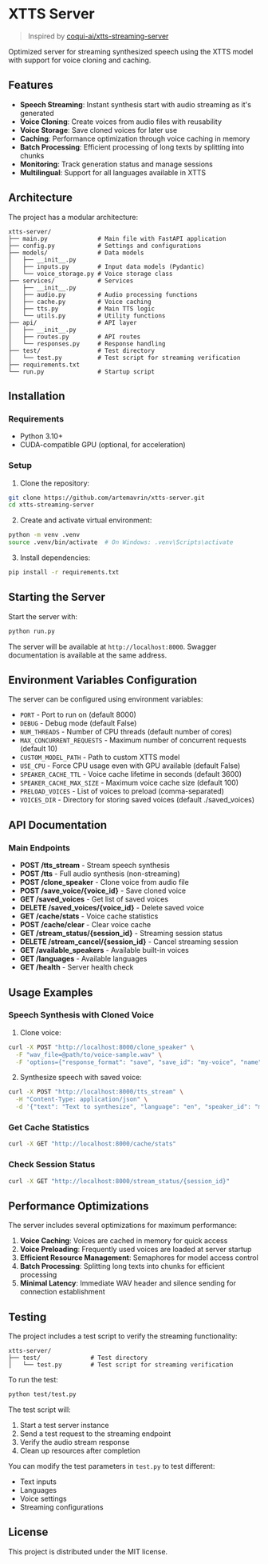 # XTTS Server

> Inspired by [coqui-ai/xtts-streaming-server](https://github.com/coqui-ai/xtts-streaming-server)

Optimized server for streaming synthesized speech using the XTTS model with support for voice cloning and caching.

## Features

- **Speech Streaming**: Instant synthesis start with audio streaming as it's generated
- **Voice Cloning**: Create voices from audio files with reusability
- **Voice Storage**: Save cloned voices for later use
- **Caching**: Performance optimization through voice caching in memory
- **Batch Processing**: Efficient processing of long texts by splitting into chunks
- **Monitoring**: Track generation status and manage sessions
- **Multilingual**: Support for all languages available in XTTS

## Architecture

The project has a modular architecture:

```
xtts-server/
├── main.py              # Main file with FastAPI application
├── config.py            # Settings and configurations
├── models/              # Data models
│   ├── __init__.py
│   ├── inputs.py        # Input data models (Pydantic)
│   └── voice_storage.py # Voice storage class
├── services/            # Services
│   ├── __init__.py
│   ├── audio.py         # Audio processing functions
│   ├── cache.py         # Voice caching
│   ├── tts.py           # Main TTS logic
│   └── utils.py         # Utility functions
├── api/                 # API layer
│   ├── __init__.py
│   ├── routes.py        # API routes
│   └── responses.py     # Response handling
├── test/                # Test directory
│   └── test.py          # Test script for streaming verification
├── requirements.txt
└── run.py               # Startup script
```

## Installation

### Requirements

- Python 3.10+
- CUDA-compatible GPU (optional, for acceleration)

### Setup

1. Clone the repository:
```bash
git clone https://github.com/artemavrin/xtts-server.git
cd xtts-streaming-server
```

2. Create and activate virtual environment:
```bash
python -m venv .venv
source .venv/bin/activate  # On Windows: .venv\Scripts\activate
```

3. Install dependencies:
```bash
pip install -r requirements.txt
```

## Starting the Server

Start the server with:
```bash
python run.py
```

The server will be available at `http://localhost:8000`. Swagger documentation is available at the same address.

## Environment Variables Configuration

The server can be configured using environment variables:

- `PORT` - Port to run on (default 8000)
- `DEBUG` - Debug mode (default False)
- `NUM_THREADS` - Number of CPU threads (default number of cores)
- `MAX_CONCURRENT_REQUESTS` - Maximum number of concurrent requests (default 10)
- `CUSTOM_MODEL_PATH` - Path to custom XTTS model
- `USE_CPU` - Force CPU usage even with GPU available (default False)
- `SPEAKER_CACHE_TTL` - Voice cache lifetime in seconds (default 3600)
- `SPEAKER_CACHE_MAX_SIZE` - Maximum voice cache size (default 100)
- `PRELOAD_VOICES` - List of voices to preload (comma-separated)
- `VOICES_DIR` - Directory for storing saved voices (default ./saved_voices)

## API Documentation

### Main Endpoints

- **POST /tts_stream** - Stream speech synthesis
- **POST /tts** - Full audio synthesis (non-streaming)
- **POST /clone_speaker** - Clone voice from audio file
- **POST /save_voice/{voice_id}** - Save cloned voice
- **GET /saved_voices** - Get list of saved voices
- **DELETE /saved_voices/{voice_id}** - Delete saved voice
- **GET /cache/stats** - Voice cache statistics
- **POST /cache/clear** - Clear voice cache
- **GET /stream_status/{session_id}** - Streaming session status
- **DELETE /stream_cancel/{session_id}** - Cancel streaming session
- **GET /available_speakers** - Available built-in voices
- **GET /languages** - Available languages
- **GET /health** - Server health check

## Usage Examples

### Speech Synthesis with Cloned Voice

1. Clone voice:
```bash
curl -X POST "http://localhost:8000/clone_speaker" \
  -F "wav_file=@path/to/voice-sample.wav" \
  -F 'options={"response_format": "save", "save_id": "my-voice", "name": "My Voice", "description": "Voice description"}'
```

2. Synthesize speech with saved voice:
```bash
curl -X POST "http://localhost:8000/tts_stream" \
  -H "Content-Type: application/json" \
  -d '{"text": "Text to synthesize", "language": "en", "speaker_id": "my-voice"}'
```

### Get Cache Statistics

```bash
curl -X GET "http://localhost:8000/cache/stats"
```

### Check Session Status

```bash
curl -X GET "http://localhost:8000/stream_status/{session_id}"
```

## Performance Optimizations

The server includes several optimizations for maximum performance:

1. **Voice Caching**: Voices are cached in memory for quick access
2. **Voice Preloading**: Frequently used voices are loaded at server startup
3. **Efficient Resource Management**: Semaphores for model access control
4. **Batch Processing**: Splitting long texts into chunks for efficient processing
5. **Minimal Latency**: Immediate WAV header and silence sending for connection establishment

## Testing

The project includes a test script to verify the streaming functionality:

```
xtts-server/
├── test/              # Test directory
│   └── test.py        # Test script for streaming verification
```

To run the test:

```bash
python test/test.py
```

The test script will:
1. Start a test server instance
2. Send a test request to the streaming endpoint
3. Verify the audio stream response
4. Clean up resources after completion

You can modify the test parameters in `test.py` to test different:
- Text inputs
- Languages
- Voice settings
- Streaming configurations

## License

This project is distributed under the MIT license.